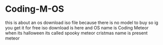 # Coding-M-OS
this is about an os download iso file because there is no model to buy so ig you get it for free
iso download is here and OS name is Coding Meteor when its halloween its called spooky meteor cristmas name is present meteor
